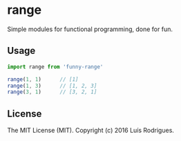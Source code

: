 # range

Simple modules for functional programming, done for fun.

## Usage

```javascript
import range from 'funny-range'

range(1, 1)      // [1]
range(1, 3)      // [1, 2, 3]
range(3, 1)      // [3, 2, 1]
```

## License

The MIT License (MIT). Copyright (c) 2016 Luís Rodrigues.
